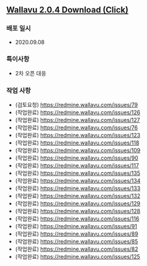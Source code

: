 ## [Wallavu 2.0.4 Download (Click) ](https://dl.dropbox.com/s/as5zw2p3klexyq5/wallavu_stg_2.0.4.apk) 


### 배포 일시
- 2020.09.08

### 특이사항
- 2차 오픈 대응

### 작업 사항
- (검토요청) https://redmine.wallavu.com/issues/79
- (작업완료) https://redmine.wallavu.com/issues/126
- (작업완료) https://redmine.wallavu.com/issues/127
- (작업완료) https://redmine.wallavu.com/issues/76
- (작업완료) https://redmine.wallavu.com/issues/123
- (작업완료) https://redmine.wallavu.com/issues/118
- (작업완료) https://redmine.wallavu.com/issues/109
- (작업완료) https://redmine.wallavu.com/issues/90
- (작업완료) https://redmine.wallavu.com/issues/117
- (작업완료) https://redmine.wallavu.com/issues/135
- (작업완료) https://redmine.wallavu.com/issues/134
- (작업완료) https://redmine.wallavu.com/issues/133
- (작업완료) https://redmine.wallavu.com/issues/132
- (작업완료) https://redmine.wallavu.com/issues/129
- (작업완료) https://redmine.wallavu.com/issues/128
- (작업완료) https://redmine.wallavu.com/issues/116
- (작업완료) https://redmine.wallavu.com/issues/91
- (작업완료) https://redmine.wallavu.com/issues/89
- (작업완료) https://redmine.wallavu.com/issues/85
- (작업완료) https://redmine.wallavu.com/issues/82
- (작업완료) https://redmine.wallavu.com/issues/125


